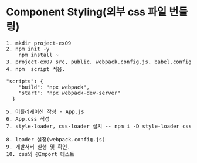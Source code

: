 # Component Styling(외부 css 파일 번들링)
<pre>
1. mkdir project-ex09
2. npm init -y
    npm install ~
3. project-ex07 src, public, webpack.config.js, babel.config.json 복사
4. npm  script 적용.

"scripts": {
    "build": "npx webpack",
    "start": "npx webpack-dev-server"
  }

5. 어플리케이션 작성 - App.js
6. App.css 작성
7. style-loader, css-loader 설치 -- npm i -D style-loader css-loader

8. loader 설정(webpack.config.js)
9. 개발서버 실행 및 확인.
10. css의 @Import 테스트
</pre>
